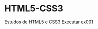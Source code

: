 # HTML5-CSS3
 Estudos de HTML5 e CSS3
<a href="https://jooaomarcelo.github.io/html-css/exercicios/ex001(Olá,%20Mundo!)/index.html" target="_blank"> Executar ex001 </a>
